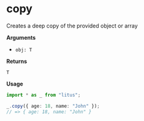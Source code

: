 # copy

Creates a deep copy of the provided object or array

**Arguments**

- `obj: T`

**Returns**

`T`

**Usage**

```ts
import * as _ from "litus";

_.copy({ age: 18, name: "John" });
// => { age: 18, name: "John" }
```
